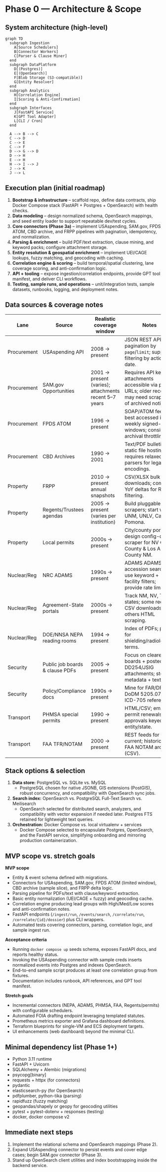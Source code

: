 # Phase 0 — Architecture & Scope

## System architecture (high-level)

```mermaid
graph TD
  subgraph Ingestion
    A[Source Schedulers]
    B[Connector Workers]
    C[Parser & Clause Miner]
  end
  subgraph DataPlatform
    D[(Postgres)]
    E[(OpenSearch)]
    F[Blob Storage (S3-compatible)]
    G[Entity Resolver]
  end
  subgraph Analytics
    H[Correlation Engine]
    I[Scoring & Anti-Confirmation]
  end
  subgraph Interfaces
    J[FastAPI Service]
    K[GPT Tool Adapter]
    L[CLI / Cron]
  end

  A --> B --> C
  C --> D
  C --> E
  C --> F
  D --> G --> D
  D --> H
  E --> H
  H --> I --> J
  J --> K
  J --> L
```

## Execution plan (initial roadmap)

1. **Bootstrap & infrastructure** – scaffold repo, define data contracts, ship Docker Compose stack (FastAPI + Postgres + OpenSearch) with health checks.
2. **Data modeling** – design normalized schema, OpenSearch mappings, and seed entity loader to support repeatable dev/test cycles.
3. **Core connectors (Phase 3a)** – implement USAspending, SAM.gov, FPDS ATOM, CBD archive, and FRPP pipelines with pagination, idempotency, and normalization.
4. **Parsing & enrichment** – build PDF/text extraction, clause mining, and keyword packs; configure attachment storage.
5. **Entity resolution & geospatial enrichment** – implement UEI/CAGE lookups, fuzzy matching, and geocoding with caching.
6. **Correlation engine & scoring** – build temporal/spatial clustering, lane coverage scoring, and anti-confirmation logic.
7. **API + tooling** – expose ingestion/correlation endpoints, provide GPT tool manifest, and deliver CLI workflows.
8. **Testing, sample runs, and operations** – unit/integration tests, sample datasets, runbooks, logging, and deployment notes.

## Data sources & coverage notes

| Lane | Source | Realistic coverage window | Notes |
| ---- | ------ | ------------------------- | ----- |
| Procurement | USAspending API | 2008 → present | JSON REST API with pagination by `page`/`limit`; supports filtering by action date. |
| Procurement | SAM.gov Opportunities | 2001 → present (varies); attachments recent 5–7 years | Requires API key; attachments accessible via public URLs; older records may need scraping of archived notices. |
| Procurement | FPDS ATOM | 1996 → present | SOAP/ATOM feed; best accessed in weekly signed-date windows; consider archival throttling. |
| Procurement | CBD Archives | 1990 → 2001 | Text/PDF bulletins; static file hosting; requires relaxed parsers for legacy encodings. |
| Property | FRPP | 2010 → present annual snapshots | CSV/XLSX bulk downloads; compute YoY deltas for ROI filtering. |
| Property | Regents/Trustees agendas | 2005 → present (varies per institution) | Build pluggable scrapers; start with UNM, UNLV, Cal Poly Pomona. |
| Property | Local permits | 2000s → present | City/county portals; design config-driven scraper for NV Clark County & Los Alamos County NM. |
| Nuclear/Reg | NRC ADAMS | 1990s → present | ADAMS ADAMS accession search; use keyword + facility filters; provide rate limiting. |
| Nuclear/Reg | Agreement-State portals | 2000s → present | Track NM, NV, TN states; some require CSV downloads, others HTML scraping. |
| Nuclear/Reg | DOE/NNSA NEPA reading rooms | 1994 → present | Index of PDFs; parse for shielding/radiological terms. |
| Security | Public job boards & clause PDFs | 2005 → present | Focus on cleared job boards + posted DD254/JSIG attachments; store metadata + text. |
| Security | Policy/Compliance docs | 1990s → present | Mine for FAR/DFARS, DoDM 5205.07, ICD-705 references. |
| Transport | PHMSA special permits | 1990 → present | HTML/CSV; emit permit renewals and approvals keyed by entity/state. |
| Transport | FAA TFR/NOTAM | 2000 → present | REST feeds for current; historical via FAA NOTAM archive (CSV). |

## Stack options & selection

1. **Data store:** PostgreSQL vs. SQLite vs. MySQL
   - PostgreSQL chosen for native JSONB, GIS extensions (PostGIS), robust concurrency, and compatibility with OpenSearch sync jobs.
2. **Search index:** OpenSearch vs. PostgreSQL Full-Text Search vs. Meilisearch
   - OpenSearch selected for distributed search, analyzers, and compatibility with vector expansion if needed later. Postgres FTS retained for lightweight text queries.
3. **Orchestration:** Docker Compose vs. local virtualenv + services
   - Docker Compose selected to encapsulate Postgres, OpenSearch, and the FastAPI service, simplifying onboarding and mirroring production containerization.

## MVP scope vs. stretch goals

**MVP scope**
- Entity & event schema defined with migrations.
- Connectors for USAspending, SAM.gov, FPDS ATOM (limited window), CBD archive (sample slice), and FRPP delta logic.
- Parsing pipeline for PDFs/text with clause/keyword extraction.
- Basic entity normalization (UEI/CAGE + fuzzy) and geocoding cache.
- Correlation engine producing lead groups with High/Med/Low scores and anti-confirmation notes.
- FastAPI endpoints (`/ingest/run`, `/events/search`, `/correlate/run`, `/correlate/{id}/dossier`) plus CLI wrappers.
- Automated tests covering connectors, parsing, correlation logic, and sample ingest run.

**Acceptance criteria**
- Running `docker compose up` seeds schema, exposes FastAPI docs, and reports healthy status.
- Invoking the USAspending connector with sample creds inserts normalized events into Postgres and indexes OpenSearch.
- End-to-end sample script produces at least one correlation group from fixtures.
- Documentation includes runbook, API references, and GPT tool manifest.

**Stretch goals**
- Incremental connectors (NEPA, ADAMS, PHMSA, FAA, Regents/permits) with configurable schedulers.
- Automated FOIA drafting endpoint leveraging templated statutes.
- Prometheus metrics exporter and Grafana dashboard definitions.
- Terraform blueprints for single-VM and ECS deployment targets.
- UI enhancements (web dashboard) beyond the minimal CLI.

## Minimal dependency list (Phase 1+)

- Python 3.11 runtime
- FastAPI + Uvicorn
- SQLAlchemy + Alembic (migrations)
- psycopg[binary]
- requests + httpx (for connectors)
- pydantic
- elasticsearch-py (for OpenSearch)
- pdfplumber, python-tika (parsing)
- rapidfuzz (fuzzy matching)
- geopandas/shapely or geopy for geocoding utilities
- pytest + pytest-dotenv + responses (testing)
- docker, docker compose v2

## Immediate next steps

1. Implement the relational schema and OpenSearch mappings (Phase 2).
2. Expand USAspending connector to persist events and cover edge cases; begin SAM.gov connector (Phase 3).
3. Stand up OpenSearch client utilities and index bootstrapping inside the backend service.
